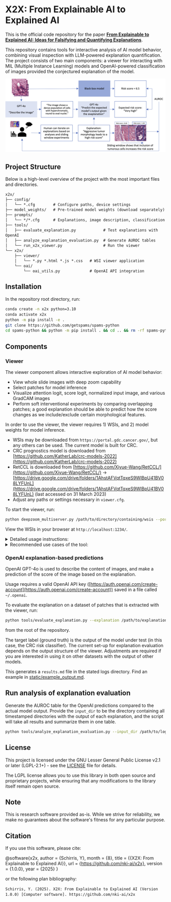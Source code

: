 # X2X: From Explainable AI to Explained AI

This is the official code repository for the paper [**From Explainable to Explained AI: Ideas for Falsifying and Quantifying Explanations**](https://arxiv.org/pdf/2508.09205).

This repository contains tools for interactive analysis of AI model behavior, combining visual inspection with LLM-powered explanation quantification. The project consists of two main components: a viewer for interacting with MIL (Multiple Instance Learning) models and OpenAI-powered classification of images provided the conjectured explanation of the model.

<img src='static/overview_workshop.jpg' alt='Overview of the project' />

## Project Structure

Below is a high-level overview of the project with the most important files and directories.

```
x2x/
├── config/
│   └── *.cfg        # Configure paths, device settings
├── model_weights/   # Pre-trained model weights (download separately)
├── prompts/
│   └── */*.cfg      # Explanations, image description, classification
├── tools/
│   ├── evaluate_explanation.py            # Test explanations with OpenAI
│   ├── analyze_explanation_evaluation.py  # Generate AUROC tables
│   └── run_x2x_viewer.py                  # Run the viewer
└── x2x/
    ├── viewer/
    │   └── *.py *.html *.js *.css   # WSI viewer application
    └── oai/
        └── oai_utils.py             # OpenAI API integration
```

## Installation

In the repository root directory, run:
```bash
conda create -n x2x python=3.10
conda activate x2x
python -m pip install -e .
git clone https://github.com/getspams/spams-python
cd spams-python && python -m pip install . && cd .. && rm -rf spams-python
```

## Components

### Viewer
The viewer component allows interactive exploration of AI model behavior:
- View whole slide images with deep zoom capability
- Select patches for model inference
- Visualize attention logit, score logit, normalized input image, and various GradCAM images
- Perform soft interventional experiments by comparing overlapping patches; a good explanation should be able to predict how the score changes as we include/exclude certain morphological features.

In order to use the viewer, the viewer requires 1) WSIs, and 2) model weights for model inference.
- WSIs may be downloaded from `https://portal.gdc.cancer.gov/`, but any others can be used. The current model is built for CRC.
- CRC prognostics model is downloaded from [https://github.com/KatherLab/crc-models-2022](https://github.com/KatherLab/crc-models-2022)
- RetCCL is downloaded from [https://github.com/Xiyue-Wang/RetCCL/](https://github.com/Xiyue-Wang/RetCCL/) -> [https://drive.google.com/drive/folders/1AhstAFVqtTqxeS9WlBpU41BV08LYFUnL](https://drive.google.com/drive/folders/1AhstAFVqtTqxeS9WlBpU41BV08LYFUnL) (last accessed on 31 March 2023)
- Adjust any paths or settings necessary in `viewer.cfg`.

To start the viewer, run:

```bash
python deepzoom_multiserver.py /path/to/directory/containing/wsis --port 1234 --config /path/to/x2x/config/viewer.cfg --log_dir /path/to/x2x/logs/viewer_output
```

View the WSIs in your browser at `http://localhost:1234/`. 

<details>
<summary>Detailed usage instructions:</summary>

- At http://localhost:1234/ you can select a WSI to view
- On the WSI viewer, you can pan and zoom to look through the WSI, which is based on the openslide/deepoom example which uses openseadragon
- At your cursor you will see a box with x-y coordinates at the set MPP
- Pressing `c` will run inference on the patch in the box under your cursor. This will show the predicted attention and score logits. Additionally, GradCAM images and the Macenko normalized image are shown on the location of the patch, which will show on hover. To select which image is shown on-hover, press the radio button on the left side of the screen, or use the `1-6` keys to toggle between them.
- Pressing `b` will run inference on three vertically overlapping patches.
- All images, gradcams, macenko normalized images, and their accompanying metadata like the x-y coordinates,mpp, score and attention logits are saved to the `/path/to/x2x/logs/viewer_output` directory, unless otherwise specified. This directory structure is used by the evaluation script.
</details>

<details>
<summary>Recommended use cases of the tool:</summary>

The tool can be useful for both targeted testing (testing an existing explanation) or exploration (exploratively understanding what the model does to generate an initial explanation).

Our recommended way to use the tool is to start off with a proposed explanation of what the model does. A part of this explanation may then be challenged by finding a region in the WSI that has a gradient of morphological features that are related to the explanation. The explanation _should_ be able to predict the change in the score logit as other morphological features are included. For example, an explanation may state that an immune response reduces the risk score provided by the model. The output score logit _should_ then decrease as we overlap patches that include more and more lymphocytes. Additional information may be provided by the GradCAM images; is the model indeed focusing on the explanation's proposed morphology for high/low scores?

During this investigation we observed some exploratory unexpected results. For example, healthy glands received a very high risk score, and some overlapping patches would have diverging scores (highly positive versus highly negative). The latter appeared to be caused by the Macenko normalization (the actual input to the model), which sometimes disturbs the color distribution so much that the features in the image are unrecognizable.

If you have no initial formal explanation under test (likely, however, you have some idea of what the model might do), the interactive nature of the viewer can be used to explore the model's behavior by selecting patches that are related to the expected function of the model. This may provide quick and easy insights in the model's output behavior on varying morphologies.

</details>

### OpenAI explanation-based predictions

OpenAI GPT-4o is used to describe the content of images, and make a prediction of the score of the image based on the explanation.

Usage requires a valid OpenAI API key ([https://auth.openai.com/create-account](https://auth.openai.com/create-account)) saved in a file called `~/.openai`.

To evaluate the explanation on a dataset of patches that is extracted with the viewer, run:

```bash
python tools/evaluate_explanation.py --explanation /path/to/explanation.txt --image_dir /path/to/images --log_dir /path/to/log_dir 
```
from the root of the repository.

The target label (ground truth) is the output of the model under test (in this case, the CRC risk classifier). The current set-up for explanation evaluation depends on the output structure of the viewer. Adjustments are required if you are interested in using it on other datasets with the output of other models.

This generates a `results.md` file in the stated logs directory. Find an example in [static/example_output.md](static/example_output.md).


## Run analysis of explanation evaluation

Generate the AUROC table for the OpenAI predictions compared to the actual model output. Provide the `input_dir` to be the directory containing all timestamped directories with the output of each explanation, and the script will take all results and summarize them in one table.

```bash
python tools/analyze_explanation_evaluation.py --input_dir /path/to/logs/evaluate_explanation --log_dir /path/to/logs/analyze_explanation_evaluation
```

## License

This project is licensed under the GNU Lesser General Public License v2.1 or later (LGPL-2.1+) - see the [LICENSE](LICENSE) file for details.

The LGPL license allows you to use this library in both open source and proprietary projects, while ensuring that any modifications to the library itself remain open source.

## Note

This is research software provided as-is. While we strive for reliability, we make no guarantees about the software's fitness for any particular purpose.

## Citation

If you use this software, please cite: 


@software{x2x,
  author = {Schirris, Y},
  month = {8},
  title = {{X2X: From Explainable to Explained AI}},
  url = {https://github.com/nki-ai/x2x},
  version = {1.0.0},
  year = {2025}
}

or the following plan bibliography:

`Schirris, Y. (2025). X2X: From Explainable to Explained AI (Version 1.0.0) [Computer software]. https://github.com/nki-ai/x2x`


